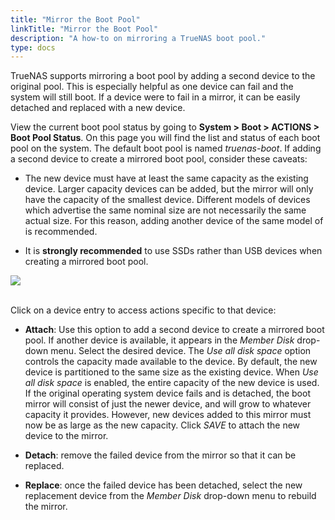 ```yaml
---
title: "Mirror the Boot Pool"
linkTitle: "Mirror the Boot Pool"
description: "A how-to on mirroring a TrueNAS boot pool."
type: docs
---
```


TrueNAS supports mirroring a boot pool by adding a second device to the original
pool. This is especially helpful as one device can fail and the system will
still boot. If a device were to fail in a mirror, it can be easily detached and
replaced with a new device.

View the current boot pool status by going to
**System > Boot > ACTIONS > Boot Pool Status**. On this page you will find the
list and status of each boot pool on the system. The default boot pool is named
*truenas-boot*. If adding a second device to create a mirrored boot pool,
consider these caveats:

* The new device must have at least the same capacity as the existing device.
  Larger capacity devices can be added, but the mirror will only have the
  capacity of the smallest device. Different models of devices which advertise
  the same nominal size are not necessarily the same actual size. For this reason,
  adding another device of the same model of is recommended.

* It is **strongly recommended** to use SSDs rather than USB devices when
  creating a mirrored boot pool.

<img src="/images/boot-pool-status.png">
<br><br>

Click <i class="fas fa-ellipsis-v"></i> on a device entry to access actions
specific to that device:

* **Attach**: Use this option to add a second device to create a mirrored boot
  pool. If another device is available, it appears in the *Member Disk*
  drop-down menu. Select the desired device. The *Use all disk space* option
  controls the capacity made available to the device. By default, the new device
  is partitioned to the same size as the existing device. When
  *Use all disk space* is enabled, the entire capacity of the new device is
  used. If the original operating system device fails and is detached, the boot
  mirror will consist of just the newer device, and will grow to whatever
  capacity it provides. However, new devices added to this mirror must now be
  as large as the new capacity. Click *SAVE* to attach the new device to the
  mirror.

* **Detach**: remove the failed device from the mirror so that it can be
  replaced.

* **Replace**: once the failed device has been detached, select the new
  replacement device from the *Member Disk* drop-down menu to rebuild the
  mirror.